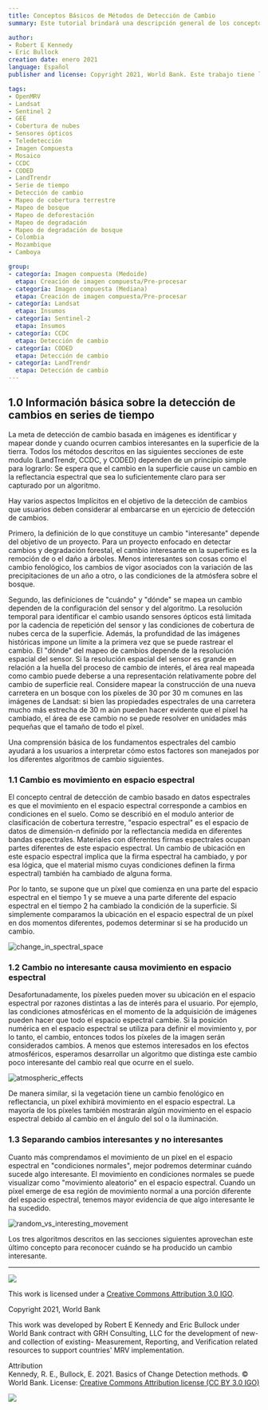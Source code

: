 ```yaml
---
title: Conceptos Básicos de Métodos de Detección de Cambio 
summary: Este tutorial brindará una descripción general de los conceptos básicos de los métodos de detección de cambios e introducirá tres algoritmos diferentes (LandTrendr, CCDC y CODED) para monitorear los cambios del panorama. Hay tutoriales detallados para estos tres algoritmos si desea saber más o probar la detección de cambios en la cobertura terrestre usted mismo.

author:
- Robert E Kennedy
- Eric Bullock
creation date: enero 2021
language: Español
publisher and license: Copyright 2021, World Bank. Este trabajo tiene licencia bajo un Creative Commons Attribution 3.0 IGO

tags:
- OpenMRV
- Landsat
- Sentinel 2
- GEE
- Cobertura de nubes
- Sensores ópticos
- Teledetección
- Imagen Compuesta 
- Mosaico
- CCDC
- CODED
- LandTrendr
- Serie de tiempo
- Detección de cambio
- Mapeo de cobertura terrestre
- Mapeo de bosque
- Mapeo de deforestación
- Mapeo de degradación
- Mapeo de degradación de bosque
- Colombia
- Mozambique
- Camboya

group:
- categoría: Imagen compuesta (Medoide)
  etapa: Creación de imagen compuesta/Pre-procesar
- categoría: Imagen compuesta (Mediana)
  etapa: Creación de imagen compuesta/Pre-procesar
- categoría: Landsat
  etapa: Insumos
- categoría: Sentinel-2
  etapa: Insumos
- categoría: CCDC
  etapa: Detección de cambio
- categoría: CODED
  etapa: Detección de cambio
- categoría: LandTrendr
  etapa: Detección de cambio 
---
```


## 1.0 Información básica sobre la detección de cambios en series de tiempo

La meta de detección de cambio basada en imágenes es identificar y mapear donde y cuando ocurren cambios interesantes en la superficie de la tierra. Todos los métodos descritos en las siguientes secciones de este modulo (LandTrendr, CCDC, y CODED) dependen de un principio simple para lograrlo: Se espera que el cambio en la superficie cause un cambio en la reflectancia espectral que sea lo suficientemente claro para ser capturado por un algoritmo. 

Hay varios aspectos Implícitos en el objetivo de la detección de cambios que usuarios deben considerar al embarcarse en un ejercicio de detección de cambios.

Primero, la definición de lo que constituye un cambio "interesante" depende del objetivo de un proyecto. Para un proyecto enfocado en detectar cambios y degradación forestal, el cambio interesante en la superficie es la remoción de o el daño a árboles. Menos interesantes son cosas como el cambio fenológico, los cambios de vigor asociados con la variación de las precipitaciones de un año a otro, o las condiciones de la atmósfera sobre el bosque.

Segundo, las definiciones de "cuándo" y "dónde" se mapea un cambio dependen de la configuración del sensor y del algoritmo. La resolución temporal para identificar el cambio usando sensores ópticos está limitada por la cadencia de repetición del sensor y las condiciones de cobertura de nubes cerca de la superficie. Además, la profundidad de las imágenes históricas impone un límite a la primera vez que se puede rastrear el cambio. El "dónde" del mapeo de cambios depende de la resolución espacial del sensor. Si la resolución espacial del sensor es grande en relación a la huella del proceso de cambio de interés, el área real mapeada como cambio puede deberse a una representación relativamente pobre del cambio de superficie real. Considere mapear la construcción de una nueva carretera en un bosque con los píxeles de 30 por 30 m comunes en las imágenes de Landsat: si bien las propiedades espectrales de una carretera mucho más estrecha de 30 m aún pueden hacer evidente que el píxel ha cambiado, el área de ese cambio no se puede resolver en unidades más pequeñas que el tamaño de todo el píxel. 

Una comprensión básica de los fundamentos espectrales del cambio ayudará a los usuarios a interpretar cómo estos factores son manejados por los diferentes algoritmos de cambio siguientes.

### 1.1  Cambio es movimiento en espacio espectral

El concepto central de detección de cambio basado en datos espectrales es que el movimiento en el espacio espectral  corresponde a cambios en condiciones en el suelo. Como se describió en el modulo anterior de clasificación de cobertura terrestre,  "espacio espectral" es el espacio de datos de dimensión-n definido por la reflectancia medida en diferentes bandas espectrales. Materiales con diferentes firmas espectrales ocupan partes diferentes de este espacio espectral. Un cambio de ubicación en este espacio espectral implica que la firma espectral ha cambiado, y por esa lógica, que el material mismo cuyas condiciones definen la firma espectral) también ha cambiado de alguna forma.

Por lo tanto, se supone que un píxel que comienza en una parte del espacio espectral en el tiempo 1 y se mueve a una parte diferente del espacio espectral en el tiempo 2 ha cambiado la condición de la superficie. Si simplemente comparamos la ubicación en el espacio espectral de un píxel en dos momentos diferentes, podemos determinar si se ha producido un cambio.

![change_in_spectral_space](./figures/intro/change_in_spectral_space.png)

### 1.2 Cambio no interesante causa movimiento en espacio espectral

Desafortunadamente, los píxeles pueden mover su ubicación en el espacio espectral por razones distintas a las de interés para el usuario. Por ejemplo, las condiciones atmosféricas en el momento de la adquisición de imágenes pueden hacer que todo el espacio espectral cambie. Si la posición numérica en el espacio espectral se utiliza para definir el movimiento y, por lo tanto, el cambio, entonces todos los píxeles de la imagen serán considerados cambios. A menos que estemos interesados en los efectos atmosféricos, esperamos desarrollar un algoritmo que distinga este cambio poco interesante del cambio real que ocurre en el suelo.



![atmospheric_effects](./figures/intro/atmospheric_effects.png)

De manera similar, si la vegetación tiene un cambio fenológico en reflectancia, un píxel exhibirá movimiento en el espacio espectral. La mayoría de los píxeles también mostrarán algún movimiento en el espacio espectral debido al cambio en el ángulo del sol o la iluminación. 

### 1.3 Separando cambios interesantes y no interesantes

Cuanto más comprendamos el movimiento de un píxel en el espacio espectral en "condiciones normales", mejor podremos determinar cuándo sucede algo interesante. El movimiento en condiciones normales se puede visualizar como "movimiento aleatorio" en el espacio espectral. Cuando un píxel emerge de esa región de movimiento normal a una porción diferente del espacio espectral, tenemos mayor evidencia de que algo interesante le ha sucedido.

![random_vs_interesting_movement](./figures/intro/random_vs_interesting_movement.png)



Los tres algoritmos descritos en las secciones siguientes aprovechan este último concepto para reconocer cuándo se ha producido un cambio interesante.

-----

![](./figures/cc.png)  

This work is licensed under a [Creative Commons Attribution 3.0 IGO](https://creativecommons.org/licenses/by/3.0/igo/).

Copyright 2021, World Bank

This work was developed by Robert E Kennedy and Eric Bullock under World Bank contract with GRH Consulting, LLC for the development of new- and collection of existing- Measurement, Reporting, and Verification related resources to support countries' MRV implementation.

Attribution  
Kennedy, R. E., Bullock, E. 2021. Basics of Change Detection methods. © World Bank. License: [Creative Commons Attribution license (CC BY 3.0 IGO)](http://creativecommons.org/licenses/by/3.0/igo/)

![](./figures/wb_fcfc_gfoi.png)
